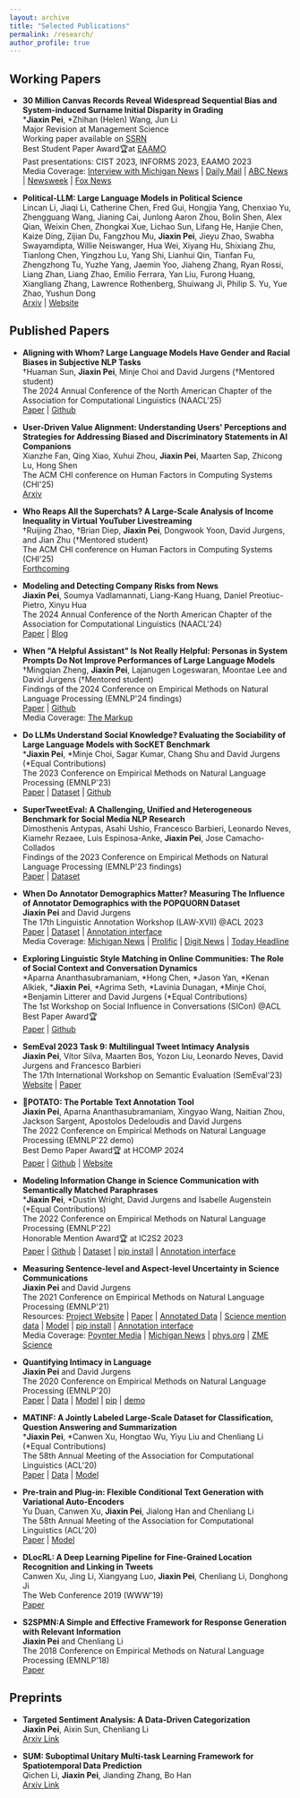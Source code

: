 ```yaml
---
layout: archive
title: "Selected Publications"
permalink: /research/
author_profile: true
---
```


## Working Papers
* <b>30 Million Canvas Records Reveal Widespread Sequential Bias and System-induced Surname Initial Disparity in Grading</b> <br>
  *<b>Jiaxin Pei</b>, *Zhihan (Helen) Wang, Jun Li
  <br> Major Revision at Management Science
  <br> Working paper available on [SSRN](https://papers.ssrn.com/sol3/papers.cfm?abstract_id=4603146)
  <br> Best Student Paper Award🏆at [EAAMO](https://eaamo.org/awards/)
  <br> Past presentations: CIST 2023, INFORMS 2023, EAAMO 2023
  <br> Media Coverage: [Interview with Michigan News](https://news.umich.edu/keeping-up-with-the-joneses-when-it-comes-to-getting-better-grades-its-good-to-be-the-andersons/) | [Daily Mail](https://www.dailymail.co.uk/sciencetech/article-13322981/Students-surnames-later-alphabet-lower-grades.html) | [ABC News](https://www.10news.com/study-students-with-last-names-at-end-of-alphabet-given-lower-grades) | [Newsweek](https://www.newsweek.com/lower-grades-students-later-alphabet-bias-1891652) | [Fox News](https://www.fox26houston.com/news/study-lower-grades-students-surnames-later-alphabet)

* <b>Political-LLM: Large Language Models in Political Science</b> <br>
  Lincan Li, Jiaqi Li, Catherine Chen, Fred Gui, Hongjia Yang, Chenxiao Yu, Zhengguang Wang, Jianing Cai, Junlong Aaron Zhou, Bolin Shen, Alex Qian, Weixin Chen, Zhongkai Xue, Lichao Sun, Lifang He, Hanjie Chen, Kaize Ding, Zijian Du, Fangzhou Mu, <b>Jiaxin Pei</b>, Jieyu Zhao, Swabha Swayamdipta, Willie Neiswanger, Hua Wei, Xiyang Hu, Shixiang Zhu, Tianlong Chen, Yingzhou Lu, Yang Shi, Lianhui Qin, Tianfan Fu, Zhengzhong Tu, Yuzhe Yang, Jaemin Yoo, Jiaheng Zhang, Ryan Rossi, Liang Zhan, Liang Zhao, Emilio Ferrara, Yan Liu, Furong Huang, Xiangliang Zhang, Lawrence Rothenberg, Shuiwang Ji, Philip S. Yu, Yue Zhao, Yushun Dong
  <br> [Arxiv](https://arxiv.org/pdf/2409.00862) | [Website](https://political-llm.org)

## Published Papers
* <b>Aligning with Whom? Large Language Models Have Gender and Racial Biases in Subjective NLP Tasks</b> <br>
  &dagger;Huaman Sun, <b>Jiaxin Pei</b>, Minje Choi and David Jurgens (&dagger;Mentored student)
  <br> The 2024 Annual Conference of the North American Chapter of the Association for Computational Linguistics (NAACL'25)
  <br> [Paper](http://arxiv.org/abs/2311.09730) | [Github](https://github.com/Jiaxin-Pei/LLM-Group-Bias)

* <b>User-Driven Value Alignment: Understanding Users' Perceptions and Strategies for Addressing Biased and Discriminatory Statements in AI Companions</b> <br>
  Xianzhe Fan, Qing Xiao, Xuhui Zhou, <b>Jiaxin Pei</b>, Maarten Sap, Zhicong Lu, Hong Shen
  <br> The ACM CHI conference on Human Factors in Computing Systems (CHI'25)
  <br> [Arxiv](https://arxiv.org/pdf/2409.00862)

* <b>Who Reaps All the Superchats? A Large-Scale Analysis of Income Inequality in Virtual YouTuber Livestreaming</b> <br>
  &dagger;Ruijing Zhao, &dagger;Brian Diep, <b>Jiaxin Pei</b>, Dongwook Yoon, David Jurgens, and Jian Zhu (&dagger;Mentored student)
  <br> The ACM CHI conference on Human Factors in Computing Systems (CHI'25)
  <br> [Forthcoming]()

* <b>Modeling and Detecting Company Risks from News</b> <br>
  <b>Jiaxin Pei</b>, Soumya Vadlamannati, Liang-Kang Huang, Daniel Preotiuc-Pietro, Xinyu Hua
  <br> The 2024 Annual Conference of the North American Chapter of the Association for Computational Linguistics (NAACL'24)
  <br> [Paper](https://aclanthology.org/2024.naacl-industry.6.pdf) | [Blog](https://www.bloomberg.com/company/stories/bloombergs-ai-group-publishes-3-research-papers-at-naacl-2024/?linkId=473264235)

* <b>When "A Helpful Assistant" Is Not Really Helpful: Personas in System Prompts Do Not Improve Performances of Large Language Models</b> <br>
  &dagger;Mingqian Zheng, <b>Jiaxin Pei</b>, Lajanugen Logeswaran, Moontae Lee and David Jurgens (&dagger;Mentored student)
  <br> Findings of the 2024 Conference on Empirical Methods on Natural Language Processing (EMNLP'24 findings)
  <br> [Paper](https://arxiv.org/abs/2311.10054) | [Github](https://github.com/Jiaxin-Pei/Prompting-with-Social-Roles)
  <br> Media Coverage: [The Markup](https://themarkup.org/hello-world/2024/01/06/what-happens-when-you-roleplay-with-chatgpt)

* <b>Do LLMs Understand Social Knowledge? Evaluating the Sociability of Large Language Models with SocKET Benchmark</b> <br>
  *<b>Jiaxin Pei</b>, *Minje Choi, Sagar Kumar, Chang Shu and David Jurgens (*Equal Contributions)
  <br> The 2023 Conference on Empirical Methods on Natural Language Processing (EMNLP'23)
  <br> [Paper](https://arxiv.org/abs/2305.14938) | [Dataset](https://huggingface.co/datasets/Blablablab/SOCKET) | [Github](https://github.com/minjechoi/SOCKET)

* <b>SuperTweetEval: A Challenging, Unified and Heterogeneous Benchmark for Social Media NLP Research</b> <br>
  Dimosthenis Antypas, Asahi Ushio, Francesco Barbieri, Leonardo Neves, Kiamehr Rezaee, Luis Espinosa-Anke, <b>Jiaxin Pei</b>, Jose Camacho-Collados
  <br> Findings of the 2023 Conference on Empirical Methods on Natural Language Processing (EMNLP'23 findings)
  <br> [Paper](https://arxiv.org/pdf/2310.14757.pdf) | [Dataset](https://huggingface.co/datasets/cardiffnlp/super_tweeteval)

* <b>When Do Annotator Demographics Matter? Measuring The Influence of Annotator Demographics with the POPQUORN Dataset</b> <br>
  <b>Jiaxin Pei</b> and David Jurgens
  <br> The 17th Linguistic Annotation Workshop (LAW-XVII) @ACL 2023
  <br> [Paper](https://arxiv.org/abs/2306.06826) | [Dataset](https://github.com/Jiaxin-Pei/potato-prolific-dataset) | [Annotation interface](https://github.com/Jiaxin-Pei/potato-prolific-dataset)
  <br> Media Coverage: [Michigan News](https://news.umich.edu/building-reliable-ai-models-requires-understanding-the-people-behind-the-datasets/) | [Prolific](https://www.prolific.com/resources/key-takeaways-from-our-study-on-bias-in-ai-annotations) | [Digit News](https://www.digit.fyi/study-ai-bias-influenced-by-demographics-of-moderators/) | [Today Headline](https://todayheadline.co/building-reliable-ai-models-requires-understanding-the-people-behind-the-datasets/)

* <b>Exploring Linguistic Style Matching in Online Communities: The Role of Social Context and Conversation Dynamics</b> <br>
  *Aparna Ananthasubramaniam, *Hong Chen, *Jason Yan, *Kenan Alkiek, *<b>Jiaxin Pei</b>, *Agrima Seth, *Lavinia Dunagan, *Minje Choi, *Benjamin Litterer and David Jurgens (*Equal Contributions)
  <br> The 1st Workshop on Social Influence in Conversations (SICon) @ACL
  <br> Best Paper Award🏆
  <br> [Paper](https://arxiv.org/pdf/2307.02758.pdf) | [Github](https://github.com/davidjurgens/style-influence)

* <b>SemEval 2023 Task 9: Multilingual Tweet Intimacy Analysis</b> <br>
  <b>Jiaxin Pei</b>, Vítor Silva, Maarten Bos, Yozon Liu, Leonardo Neves, David Jurgens and Francesco Barbieri
  <br> The 17th International Workshop on Semantic Evaluation (SemEval'23)
  <br> [Website](https://sites.google.com/umich.edu/semeval-2023-tweet-intimacy/home) | [Paper](https://aclanthology.org/2023.semeval-1.309.pdf)

* <b>🥔POTATO: The Portable Text Annotation Tool</b> <br>
  <b>Jiaxin Pei</b>, Aparna Ananthasubramaniam, Xingyao Wang, Naitian Zhou, Jackson Sargent, Apostolos Dedeloudis and David Jurgens
  <br> The 2022 Conference on Empirical Methods on Natural Language Processing (EMNLP'22 demo)
  <br> Best Demo Paper Award🏆 at HCOMP 2024
  <br> [Paper](https://arxiv.org/abs/2212.08620) | [Github](https://github.com/davidjurgens/potato) | [Website](https://potato-annotation-tutorial.readthedocs.io/en/latest/)

* <b>Modeling Information Change in Science Communication with Semantically Matched Paraphrases</b> <br>
  *<b>Jiaxin Pei</b>, *Dustin Wright, David Jurgens and Isabelle Augenstein (*Equal Contributions)
  <br> The 2022 Conference on Empirical Methods on Natural Language Processing (EMNLP'22)
  <br> Honorable Mention Award🏆 at IC2S2 2023
  <br> [Paper](https://preview.aclanthology.org/emnlp-22-ingestion/2022.emnlp-main.117.pdf) | [Github](https://github.com/copenlu/scientific-information-change) | [Dataset](https://huggingface.co/datasets/copenlu/spiced) | [pip install](https://pypi.org/project/scientific-information-change/) | [Annotation interface](https://potato-annotation.readthedocs.io/en/latest/example-projects/#match-findings-in-papers-and-news-likert-prescreening-questions-multi-task)

* <b>Measuring Sentence-level and Aspect-level Uncertainty in Science Communications</b> <br>
  <b>Jiaxin Pei</b> and David Jurgens
  <br> The 2021 Conference on Empirical Methods on Natural Language Processing (EMNLP'21)
  <br> Resources: [Project Website](https://jiaxin-pei.github.io/project_websites/certainty/Certainty-in-Science-Communication.html) | [Paper](https://jiaxin-pei.github.io/project_websites/certainty/files/EMNLP_2021_Certainty.pdf) | [Annotated Data](https://github.com/Jiaxin-Pei/Certainty-in-Science-Communication/tree/main/data/annotated_data) | [Science mention data](https://github.com/Jiaxin-Pei/Certainty-in-Science-Communication/tree/main/data/urls) | [Model](https://jiaxin-pei.github.io/project_websites/certainty/Certainty-in-Science-Communication.html#Getting) | [pip install](https://pypi.org/project/certainty-estimator/) | [Annotation interface](https://potato-annotation.readthedocs.io/en/latest/example-projects/#textual-uncertainty-likert-categorization)
  <br> Media Coverage: [Poynter Media](https://www.poynter.org/reporting-editing/2022/science-reporting-scientific-study-journalism-exaggerate-understate/) | [Michigan News](https://news.umich.edu/journalists-tend-to-temper-not-exaggerate-scientific-claims-u-m-study-shows/) | [phys.org](https://phys.org/news/2022-02-journalists-tend-tempernot-exaggeratescientific.html) | [ZME Science](https://www.zmescience.com/science/journalists-temper-not-exaggerate-scientific-claims-22022022/)

* <b>Quantifying Intimacy in Language</b> <br>
  <b>Jiaxin Pei</b> and David Jurgens
  <br> The 2020 Conference on Empirical Methods on Natural Language Processing (EMNLP'20)
  <br> [Paper](https://arxiv.org/pdf/2011.03020.pdf) | [Data](https://blablablab.si.umich.edu/projects/intimacy/#Data) | [Model](https://blablablab.si.umich.edu/projects/intimacy/#Getting) | [pip](https://pypi.org/project/question-intimacy/) | [demo](https://huggingface.co/pedropei/live-demo-question-intimacy?text=Who+are+you+most+afraid+of+dying+in+your+family%3F)

* <b>MATINF: A Jointly Labeled Large-Scale Dataset for Classification, Question Answering and Summarization</b> <br>
  *<b>Jiaxin Pei</b>, *Canwen Xu, Hongtao Wu, Yiyu Liu and Chenliang Li (*Equal Contributions)
  <br> The 58th Annual Meeting of the Association for Computational Linguistics (ACL'20)
  <br> [Paper](https://www.aclweb.org/anthology/2020.acl-main.330/) | [Data](https://github.com/WHUIR/MATINF) | [Model](https://github.com/WHUIR/MATINF)

* <b>Pre-train and Plug-in: Flexible Conditional Text Generation with Variational Auto-Encoders</b> <br>
  Yu Duan, Canwen Xu, <b>Jiaxin Pei</b>, Jialong Han and Chenliang Li
  <br> The 58th Annual Meeting of the Association for Computational Linguistics (ACL'20)
  <br> [Paper](https://www.aclweb.org/anthology/2020.acl-main.23/) | [Model](https://github.com/WHUIR/PPVAE)

* <b>DLocRL: A Deep Learning Pipeline for Fine-Grained Location Recognition and Linking in Tweets</b> <br>
  Canwen Xu, Jing Li, Xiangyang Luo, <b>Jiaxin Pei</b>, Chenliang Li, Donghong Ji
  <br> The Web Conference 2019 (WWW'19)
  <br> [Paper](https://dl.acm.org/doi/10.1145/3308558.3313491)

* <b>S2SPMN:A Simple and Effective Framework for Response Generation with Relevant Information</b> <br>
  <b>Jiaxin Pei</b> and Chenliang Li
  <br> The 2018 Conference on Empirical Methods on Natural Language Processing (EMNLP'18)
  <br> [Paper](https://www.aclweb.org/anthology/D18-1082)

## Preprints
* <b>Targeted Sentiment Analysis: A Data-Driven Categorization</b> <br>
  <b>Jiaxin Pei</b>, Aixin Sun, Chenliang Li
  <br> [Arxiv Link](https://arxiv.org/abs/1905.03423)

* <b>SUM: Suboptimal Unitary Multi-task Learning Framework for Spatiotemporal Data Prediction</b> <br>
  Qichen Li, <b>Jiaxin Pei</b>, Jianding Zhang, Bo Han
  <br> [Arxiv Link](https://arxiv.org/pdf/1910.05150.pdf)
